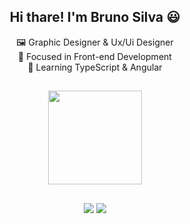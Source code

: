 
<div align="center">  

## Hi thare! I'm Bruno Silva 😃



 🖼️ Graphic Designer & Ux/Ui Designer <br>
 🔭 Focused in Front-end Development<br>
 🌱 Learning TypeScript & Angular<br>
##

<div style="display: inline_block">
  <a href="https://github.com/bonettibruno24">
  <img height="150em" src="[https://github-readme-stats.vercel.app/api?username=arTiwnl&show_icons=true&theme=dark&include_all_commits=true&count_private=true](https://wakatime.com/share/@018c0596-9b67-4052-a996-d168f281646f/08677800-a6b6-4600-8154-7763ade6b3d8.json)">



  ##
  
<div style="display: inline_block"> 
  <a href = "mailto:bonettibruno.silva@gmail.com"><img src="https://img.shields.io/badge/-Gmail-%23333?style=for-the-badge&logo=gmail&logoColor=white" target="_blank"></a>
  <a href="www.linkedin.com/in/bonettibruno" target="_blank"><img src="https://img.shields.io/badge/-LinkedIn-%230077B5?style=for-the-badge&logo=linkedin&logoColor=white" target="_blank"></a> 



